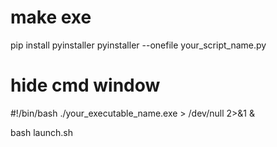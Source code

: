 # make exe

pip install pyinstaller
pyinstaller --onefile your_script_name.py


# hide cmd window
#!/bin/bash
./your_executable_name.exe > /dev/null 2>&1 &

bash launch.sh
